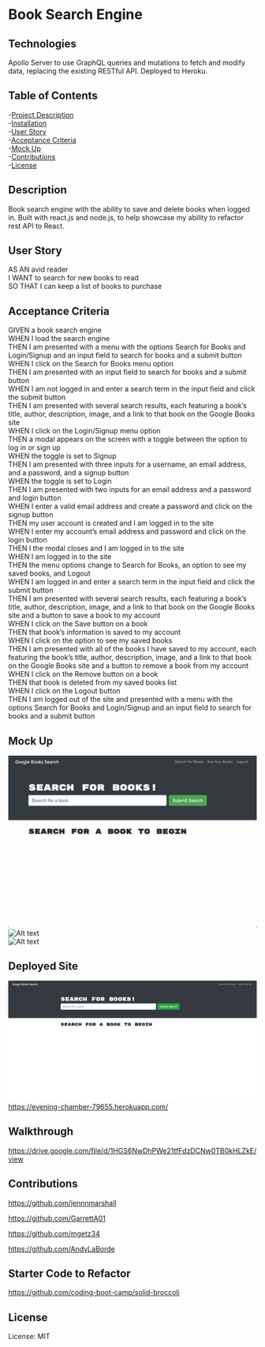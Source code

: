 # Book Search Engine

## Technologies
  
Apollo Server to use GraphQL queries and mutations to fetch and modify data, replacing the existing RESTful API. Deployed to Heroku.  

## Table of Contents  
-[Project Description](#description)  
-[Installation](#installation)  
-[User Story](#user-story)  
-[Acceptance Criteria](#acceptance-criteria)  
-[Mock Up](#mock-up)  
-[Contributions](#contributions)       
-[License](#license) 

## Description

Book search engine with the ability to save and delete books when logged in. Built with react.js and node.js, to help showcase my ability to refactor rest API to React.

## User Story

AS AN avid reader  
I WANT to search for new books to read  
SO THAT I can keep a list of books to purchase

## Acceptance Criteria

GIVEN a book search engine  
WHEN I load the search engine  
THEN I am presented with a menu with the options Search for Books and Login/Signup and an input field to search for books and a submit button  
WHEN I click on the Search for Books menu option  
THEN I am presented with an input field to search for books and a submit button  
WHEN I am not logged in and enter a search term in the input field and click the submit button  
THEN I am presented with several search results, each featuring a book’s title, author, description, image, and a link to that book on the Google Books site  
WHEN I click on the Login/Signup menu option  
THEN a modal appears on the screen with a toggle between the option to log in or sign up  
WHEN the toggle is set to Signup  
THEN I am presented with three inputs for a username, an email address, and a password, and a signup button  
WHEN the toggle is set to Login  
THEN I am presented with two inputs for an email address and a password and login button  
WHEN I enter a valid email address and create a password and click on the signup button  
THEN my user account is created and I am logged in to the site  
WHEN I enter my account’s email address and password and click on the login button  
THEN I the modal closes and I am logged in to the site  
WHEN I am logged in to the site  
THEN the menu options change to Search for Books, an option to see my saved books, and Logout  
WHEN I am logged in and enter a search term in the input field and click the submit button  
THEN I am presented with several search results, each featuring a book’s title, author, description, image, and a link to that book on the Google Books site and a button to save a book to my account  
WHEN I click on the Save button on a book  
THEN that book’s information is saved to my account  
WHEN I click on the option to see my saved books  
THEN I am presented with all of the books I have saved to my account, each featuring the book’s title, author, description, image, and a link to that book on the Google Books site and a button to remove a book from my account  
WHEN I click on the Remove button on a book  
THEN that book is deleted from my saved books list  
WHEN I click on the Logout button  
THEN I am logged out of the site and presented with a menu with the options Search for Books and Login/Signup and an input field to search for books and a submit button

## Mock Up  

![Alt text](client/src/21-mern-homework-demo-01.gif)    
![Alt text](client/src/21-mern-homework-demo-02.gif)  
![Alt text](client/src/21-mern-homework-demo-03.gif)  

## Deployed Site
![Alt text](client/src/screencapture-evening-chamber-79655-herokuapp-2023-01-17-17_20_34.png)  
https://evening-chamber-79655.herokuapp.com/

## Walkthrough

https://drive.google.com/file/d/1HGS6NwDhPWe21tfFdzDCNw0TB0kHLZkE/view

## Contributions

https://github.com/jennnmarshall   

https://github.com/GarrettA01   

https://github.com/mgetz34 

https://github.com/AndyLaBorde

## Starter Code to Refactor

https://github.com/coding-boot-camp/solid-broccoli  

## License

License: MIT

